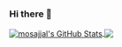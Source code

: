 ### Hi there 👋


<a href="https://blog.n0p.me">
  <img align="center" src="https://github-readme-stats.vercel.app/api?username=mosajjal&show_icons=true&line_height=33&count_private=true&theme=dark" alt="mosajjal's GitHub Stats" />
</a>

<a href="https://blog.n0p.me">
  <img align="center" src="https://github-readme-stats.vercel.app/api/top-langs/?username=mosajjal&exclude_repo=49rc1,vte-290,r6p2,&theme=dark" />
</a>

